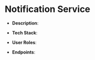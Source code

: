 # Notification Service

- **Description**: 
- **Tech Stack**: 
- **User Roles**: 

- **Endpoints**:
```

```